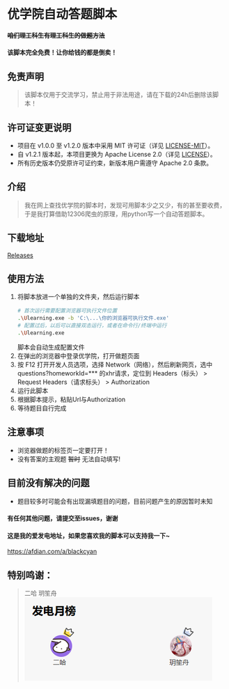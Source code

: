 # 优学院自动答题脚本  
#### ~~咱们理工科生有理工科生的做题方法~~  
#### 该脚本完全免费！让你给钱的都是倒卖！
## 免责声明
> 该脚本仅用于交流学习，禁止用于非法用途，请在下载的24h后删除该脚本！
## 许可证变更说明
- 项目在 v1.0.0 至 v1.2.0 版本中采用 MIT 许可证（详见 [LICENSE-MIT](LICENSE-MIT)）。
- 自 v1.2.1 版本起，本项目更换为 Apache License 2.0（详见 [LICENSE](LICENSE)）。
- 所有历史版本仍受原许可证约束，新版本用户需遵守 Apache 2.0 条款。
## 介绍
> 我在网上查找优学院的脚本时，发现可用脚本少之又少，有的甚至要收费，于是我打算借助12306爬虫的原理，用python写一个自动答题脚本。  
## 下载地址
[Releases](https://github.com/Black-Cyan/Ulearning/releases)  
## 使用方法  
1. 将脚本放进一个单独的文件夹，然后运行脚本
   ```bash
   # 首次运行需要配置浏览器可执行文件位置
   .\Ulearning.exe -b 'C:\...\你的浏览器可执行文件.exe'
   # 配置过后，以后可以直接双击运行，或者在命令行/终端中运行
   .\Ulearning.exe
   ```
   脚本会自动生成配置文件
2. 在弹出的浏览器中登录优学院，打开做题页面  
3. 按 F12 打开开发人员选项，选择 Network（网络），然后刷新网页，选中 questions?homeworkId=*** 的xhr请求，定位到 Headers（标头） > Request Headers（请求标头） > Authorization
4. 运行此脚本
5. 根据脚本提示，粘贴Url与Authorization
6. 等待题目自行完成  
## 注意事项
- 浏览器做题的标签页一定要打开！
- 没有答案的主观题 ~~暂时~~ 无法自动填写!
## 目前没有解决的问题
- 题目较多时可能会有出现漏填题目的问题，目前问题产生的原因暂时未知
#### 有任何其他问题，请提交至issues，谢谢
#### 这是我的爱发电地址，如果您喜欢我的脚本可以支持我一下~
https://afdian.com/a/blackcyan  
## 特别鸣谢：  
> 二哈 玥笙舟  
> ![img.png](img.png)